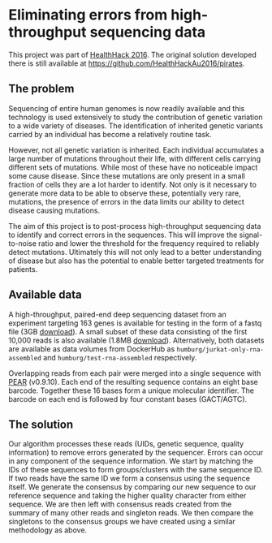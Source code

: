 # Eliminating errors from high-throughput sequencing data

This project was part of [HealthHack 2016](http://healthhack.com.au/). 
The original solution developed there is still available at
https://github.com/HealthHackAu2016/pirates.

## The problem
Sequencing of entire human genomes is now readily available and
this technology is used extensively to study the contribution
of genetic variation to a wide variety of diseases. The
identification of inherited genetic variants carried by an
individual has become a relatively routine task.  

However, not all genetic variation is inherited. Each
individual accumulates a large number of mutations throughout
their life, with different cells carrying different sets of
mutations. While most of these have no noticeable impact
some cause disease. Since these mutations are only present in 
a small fraction of cells they are a lot harder to identify.
Not only is it necessary to generate more data to be able
to observe these, potentially very rare, mutations, the
presence of errors in the data limits our ability to 
detect disease causing mutations.

The aim of this project is to post-process high-throughput
sequencing data to identify and correct errors in the sequences.
This will improve the signal-to-noise ratio and lower the 
threshold for the frequency required to reliably detect mutations.
Ultimately this will not only lead to a better understanding of 
disease but also has the potential to enable better targeted
treatments for patients.

## Available data
A high-throughput, paired-end deep sequencing dataset from an experiment targeting
163 genes is available for testing in the form of a fastq file
(3GB [download](https://dl.dropboxusercontent.com/u/1662684/data/Jurkat_only.assembled.fastq.gz)).
A small subset of these data consisting of the first 10,000 reads is also available (1.8MB [download](https://dl.dropboxusercontent.com/u/1662684/data/test.assembled.fastq.gz)). Alternatively,
both datasets are available as data volumes from DockerHub as `humburg/jurkat-only-rna-assembled`
and `humburg/test-rna-assembled` respectively.

Overlapping reads from each pair were merged into a single sequence with 
[PEAR](http://sco.h-its.org/exelixis/web/software/pear/doc.html) (v0.9.10). 
Each end of the resulting sequence contains an eight base barcode. 
Together these 16 bases form a unique molecular identifier.  The barcode on each 
end is followed by four constant bases (GACT/AGTC). 

## The solution
Our algorithm processes these reads (UIDs, genetic sequence, quality information) to remove errors generated by the sequencer.
Errors can occur in any component of the sequence information.
We start by matching the IDs of these sequences to form groups/clusters with the same sequence ID.
If two reads have the same ID we form a consensus using the sequence itself.
We generate the consensus by comparing our new sequence to our reference sequence and taking the higher quality character from either sequence.
We are then left with consensus reads created from the summary of many other reads and singleton reads.
We then compare the singletons to the consensus groups we have created using a similar methodology as above.

